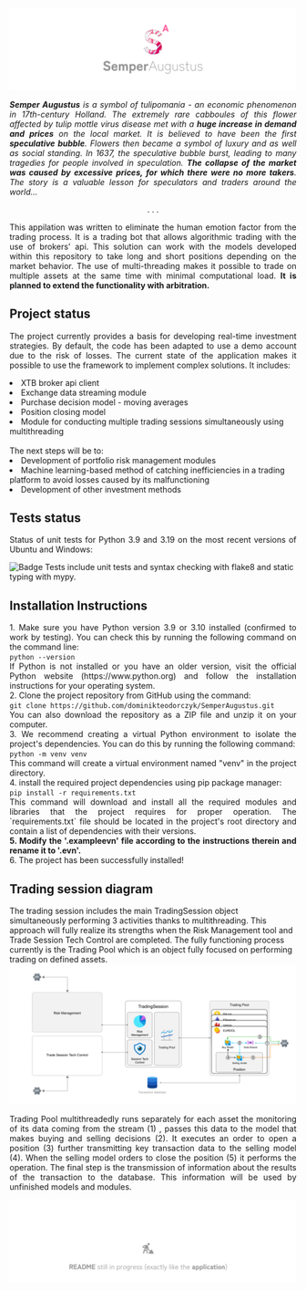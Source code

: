 ![logo](docs/graphics/sa_logo.png)

*<p align="justify"><b>Semper Augustus</b> is a symbol of tulipomania - an economic phenomenon in 17th-century Holland. The extremely rare cabboules of this flower affected by tulip mottle virus disease met with a <b>huge increase in demand and prices</b> on the local market. It is believed to have been the first <b>speculative bubble</b>. Flowers then became a symbol of luxury and as well as social standing. In 1637, the speculative bubble burst, leading to many tragedies for people involved in speculation. <b>The collapse of the market was caused by excessive prices, for which there were no more takers</b>. The story is a valuable lesson for speculators and traders around the world...</p>*
<p align="center">. . .</p>
<p align="justify">This appilation was written to eliminate the human emotion factor from the trading process. It is a trading bot that allows algorithmic trading with the use of brokers' api. This solution can work with the models developed within this repository to take long and short positions depending on the market behavior. The use of multi-threading makes it possible to trade on multiple assets at the same time with minimal computational load. <b>It is planned to extend the functionality with arbitration.</b></p>

## Project status
<p align="justify">
The project currently provides a basis for developing real-time investment strategies. By default, the code has been adapted to use a demo account due to the risk of losses. The current state of the application makes it possible to use the framework to implement complex solutions. It includes:
<li>XTB broker api client</li> 
<li>Exchange data streaming module </li>
<li>Purchase decision model - moving averages</li> 
<li>Position closing model</li> 
<li>Module for conducting multiple trading sessions simultaneously using multithreading </li> <br>
The next steps will be to:
<li>Development of portfolio risk management modules</li> 
<li>Machine learning-based method of catching inefficiencies in a trading platform to avoid losses caused by its malfunctioning</li>
<li>Development of other investment methods</li>

## Tests status
<p align="justify">
Status of unit tests for Python 3.9 and 3.19 on the most recent versions of Ubuntu and Windows:</p>
<img src="https://github.com/dominikteodorczyk/SemperAugustus/actions/workflows/tests.yml/badge.svg" alt="Badge">
Tests include unit tests and syntax checking with flake8 and static typing with mypy.
</p>

## Installation Instructions
<p align="justify">
1. Make sure you have Python version 3.9 or 3.10 installed (confirmed to work by testing). You can check this by running the following command on the command line:<br>
<code>python --version</code><br>
If Python is not installed or you have an older version, visit the official Python website (https://www.python.org) and follow the installation instructions for your operating system.<br>
2. Clone the project repository from GitHub using the command:<br>
<code>git clone https://github.com/dominikteodorczyk/SemperAugustus.git</code><br>
You can also download the repository as a ZIP file and unzip it on your computer.<br>
3. We recommend creating a virtual Python environment to isolate the project's dependencies. You can do this by running the following command:<br>
<code>python -m venv venv</code><br>
This command will create a virtual environment named "venv" in the project directory.<br>
4. install the required project dependencies using pip package manager:<br>
<code>pip install -r requirements.txt</code><br>
This command will download and install all the required modules and libraries that the project requires for proper operation. The `requirements.txt` file should be located in the project's root directory and contain a list of dependencies with their versions.<br>
<b>5. Modify the '.exampleevn' file according to the instructions therein and rename it to '.evn'.</b><br>
6. The project has been successfully installed!

## Trading session diagram
The trading session includes the main TradingSession object simultaneously performing 3 activities thanks to multithreading. This approach will fully realize its strengths when the Risk Management tool and Trade Session Tech Control are completed. The fully functioning process currently is the Trading Pool which is an object fully focused on performing trading on defined assets.<br>
![image](docs/graphics/trading_session_schema.png) <br>
<p align="justify">
Trading Pool multithreadedly runs separately for each asset the monitoring of its data coming from the stream (1) , passes this data to the model that makes buying and selling decisions (2). It executes an order to open a position (3) further transmitting key transaction data to the selling model (4). When the selling model orders to close the position (5) it performs the operation. The final step is the transmission of information about the results of the transaction to the database. This information will be used by unfinished models and modules.



</p>

![image](docs/graphics/in_progress.png)

